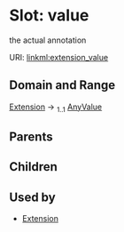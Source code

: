 
# Slot: value

the actual annotation

URI: [linkml:extension_value](https://w3id.org/linkml/extension_value)


## Domain and Range

[Extension](Extension.md) &#8594;  <sub>1..1</sub> [AnyValue](AnyValue.md)

## Parents


## Children


## Used by

 * [Extension](Extension.md)
